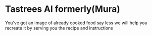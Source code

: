 # Tastrees AI formerly(Mura)

You've got an image of already cooked food say less we will help you recreate it by serving
you the recipe and instructions
